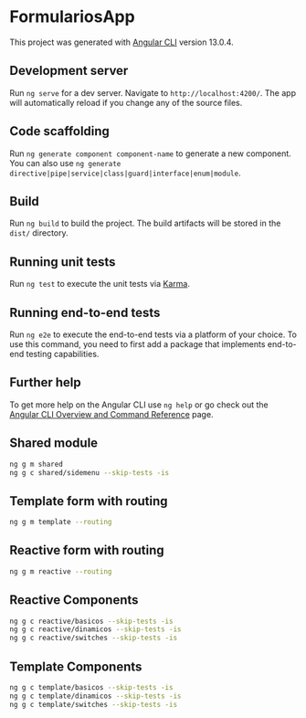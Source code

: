 # FormulariosApp

This project was generated with [Angular CLI](https://github.com/angular/angular-cli) version 13.0.4.

## Development server

Run `ng serve` for a dev server. Navigate to `http://localhost:4200/`. The app will automatically reload if you change any of the source files.

## Code scaffolding

Run `ng generate component component-name` to generate a new component. You can also use `ng generate directive|pipe|service|class|guard|interface|enum|module`.

## Build

Run `ng build` to build the project. The build artifacts will be stored in the `dist/` directory.

## Running unit tests

Run `ng test` to execute the unit tests via [Karma](https://karma-runner.github.io).

## Running end-to-end tests

Run `ng e2e` to execute the end-to-end tests via a platform of your choice. To use this command, you need to first add a package that implements end-to-end testing capabilities.

## Further help

To get more help on the Angular CLI use `ng help` or go check out the [Angular CLI Overview and Command Reference](https://angular.io/cli) page.

## Shared module

```sh
ng g m shared
ng g c shared/sidemenu --skip-tests -is
```

## Template form with routing

```sh
ng g m template --routing
```

## Reactive form with routing

```sh
ng g m reactive --routing
```

## Reactive Components

```sh
ng g c reactive/basicos --skip-tests -is
ng g c reactive/dinamicos --skip-tests -is
ng g c reactive/switches --skip-tests -is
```

## Template Components

```sh
ng g c template/basicos --skip-tests -is
ng g c template/dinamicos --skip-tests -is
ng g c template/switches --skip-tests -is
```
